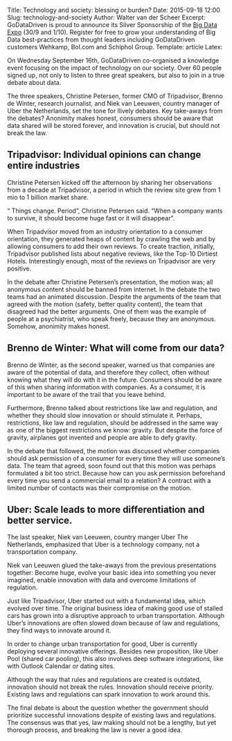 Title: Technology and society: blessing or burden?
Date: 2015-09-18 12:00
Slug: technology-and-society
Author: Walter van der Scheer
Excerpt: GoDataDriven is proud to announce its Silver Sponsorship of the [Big Data Expo](http://www.bigdata-expo.nl) (30/9 and 1/10). Register for free to grow your understanding of Big Data best-practices from thought leaders including GoDataDriven customers Wehkamp, Bol.com and Schiphol Group.
Template: article
Latex:

<span class="lead">On Wednesday September 16th, GoDataDriven co-organised a knowledge event focusing on the impact of technology on our society. Over 60 people signed up, not only to listen to three great speakers, but also to join in a true debate about data.</span>


The three speakers, Christine Petersen, former CMO of Tripadvisor, Brenno de Winter, research journalist, and Niek van Leeuwen, country manager of Uber the Netherlands,
set the tone for llively debates. Key take-aways from the debates? Anonimity makes honest, consumers should be aware that data shared will be stored forever, and innovation is crucial, but should not break the law.

## Tripadvisor: Individual opinions can change entire industries

Christine Petersen kicked off the afternoon by sharing her observations from a decade at Tripadvisor, a period in which the review site grew from 1 mio to 1 billion market share. 

“ Things change. Period”, Christine Petersen said. “When a company wants to survive, it should become huge fast or it will disappear”.

When Tripadvisor moved from an industry orientation to a consumer orientation, they generated heaps of content by crawling the web and by allowing consumers to add their own reviews. To create traction, initially, Tripadvisor published lists about negative reviews, like the Top-10 Dirtiest Hotels. Interestingly enough, most of the reviews on Tripadvisor are very positive. 

In the debate after Christine Petersen’s presentation, the motion was; all anonymous content should be banned from internet. In the debate the two teams had an animated discussion. Despite the arguments of the team that agreed with the motion (safety, better quality content), the team that disagreed had the better arguments. One of them was the example of people at a psychiatrist, who speak freely, because they are anonymous. Somehow, anonimity makes honest.


## Brenno de Winter: What will come from our data?

Brenno de Winter, as the second speaker, warned us that companies are aware of the potential of data, and therefore they collect, often without knowing what they will do with it in the future. Consumers should be aware of this when sharing information with companies. As a consumer, it is important to be aware of the trail that you leave behind. 

Furthermore, Brenno talked about restrictions like law and regulation, and whether they should slow innovation or should stimulate it. Perhaps, restrictions, like law and regulation, should be addressed in the same way as one of the biggest restrictions we know: gravity. But despite the force of gravity, airplanes got invented and people are able to defy gravity. 

In the debate that followed, the motion was discussed whether companies should ask permission of a consumer for every time they will use someone’s data. The team that agreed, soon found out that this motion was perhaps formulated a bit too strict. Because how can you ask permission beforehand every time you send a commercial email to a relation? A contract with a limited number of contacts was their compromise on the motion.

## Uber: Scale leads to more differentiation and better service.

The last speaker, Niek van Leeuwen, country manger Uber The Netherlands, emphasized that Uber is a technology company, not a transportation company. 

Niek van Leeuwen glued the take-aways from the previous presentations together: Become huge, evolve your basic idea into something you never imagined, enable innovation with data and overcome limitations of regulation. 

Just like Tripadvisor, Uber started out with a fundamental idea, which evolved over time. The original business idea of making good use of stalled cars has grown into a disruptive approach to urban transportation. Although Uber’s innovations are often slowed down because of law and regulations, they find ways to innovate around it.

In order to change urban transportation for good, Uber is currently deploying several innovative offerings. Besides new proposition, like Uber Pool (shared car pooling), this also involves deep software integrations, like with Outlook Calendar or dating sites. 

Although the way that rules and regulations are created is outdated, innovation should not break the rules. Innovation should receive priority. Existing laws and regulations can spark innovation to work around this.

The final debate is about the question whether the government should prioritize successful innovations despite of existing laws and regulations. The consensus was that yes, law making should not be a lengthy, but yet thorough process, and breaking the law is never a good idea.
